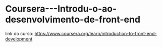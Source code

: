 # Coursera---Introdu-o-ao-desenvolvimento-de-front-end

link do curso: https://www.coursera.org/learn/introduction-to-front-end-development
